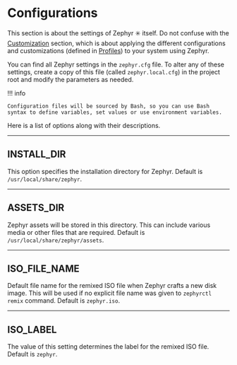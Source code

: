 # Configurations

This section is about the settings of Zephyr :eight_spoked_asterisk: itself.
Do not confuse with the [Customization](../customize.md) section, which is about applying the different configurations and customizations (defined in [Profiles](../profiles.md)) to your system using Zephyr.

You can find all Zephyr settings in the `zephyr.cfg` file.
To alter any of these settings, create a copy of this file (called `zephyr.local.cfg`) in the project root and modify the parameters as needed.

!!! info

    Configuration files will be sourced by Bash, so you can use Bash syntax to define variables, set values or use environment variables.

Here is a list of options along with their descriptions.

---

## INSTALL_DIR

This option specifies the installation directory for Zephyr. Default is `/usr/local/share/zephyr`.

---

## ASSETS_DIR

Zephyr assets will be stored in this directory.
This can include various media or other files that are required. Default is `/usr/local/share/zephyr/assets`.

---

## ISO_FILE_NAME

Default file name for the remixed ISO file when Zephyr crafts a new disk image.
This will be used if no explicit file name was given to `zephyrctl remix` command. Default is `zephyr.iso`.

---

## ISO_LABEL

The value of this setting determines the label for the remixed ISO file. Default is `zephyr`.
